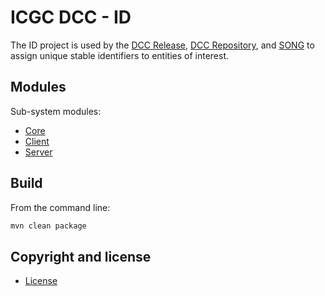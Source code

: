 ICGC DCC - ID
===

The ID project is used by the [DCC Release](https://github.com/icgc-dcc/dcc-release), [DCC Repository](https://github.com/icgc-dcc/dcc-repository), and [SONG](https://github.com/icgc-dcc/SONG) to assign unique stable identifiers to entities of interest. 



Modules
---

Sub-system modules:

- [Core](dcc-id-core/README.md)
- [Client](dcc-id-client/README.md)
- [Server](dcc-id-server/README.md)

Build
---

From the command line:

```bash
mvn clean package
```

Copyright and license
---

 - [License](LICENSE.md)


